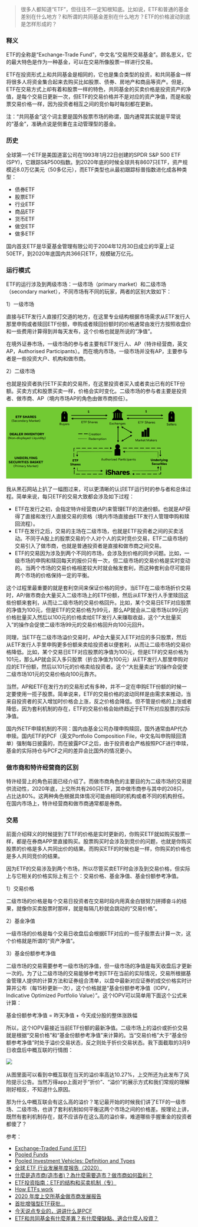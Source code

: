 > 很多人都知道“ETF”，但往往不一定知根知底。比如说，ETF和普通的基金差别在什么地方？和所谓的共同基金差别在什么地方？ETF的价格波动到底是怎样形成的？


### 释义

ETF的全称是“Exchange-Trade Fund”，中文名“交易所交易基金”。顾名思义，它的最大特色是作为一种基金，可以在交易所像股票一样进行交易。

ETF在投资形式上和共同基金是相同的，它也是集合类型的投资，和共同基金一样将很多人将资金集合起来去购买比如股票、债券、房地产和商品等资产。但是，ETF在交易方式上却有着和股票一样的特色，共同基金的买卖价格是投资资产的净值，是每个交易日更新一次，但ETF的交易价格并不是对应的资产净值，而是和股票交易价格一样，因为投资者相互之间的竞价每时每刻都在更新。

注：“共同基金”这个词主要是国外股票市场的称谓，国内通常其实就是平常说的“基金”，准确点说是侧重在主动管理型的基金。


### 历史

全球第一个ETF是美国道富公司在1993年1月22日创建的SPDR S&P 500 ETF (SPY)，它跟踪S&P500指数。到2020年底的时候全球共有8607只ETF，资产规模近8.0万亿美元（50多亿元），而ETF类型也从最初跟踪标普指数进化成各种类型：

- 债券ETF
- 股票ETF
- 行业ETF
- 商品ETF
- 货币ETF
- 做空ETF
- 做多ETF

国内首支ETF是华夏基金管理有限公司于2004年12月30日成立的华夏上证50ETF，到2020年底国内共366只ETF，规模破万亿元。

### 运行模式

ETF的运行涉及到两级市场：一级市场（primary market）和二级市场（secondary market），不同市场有不同的玩家，两者的区别大致如下：

1）一级市场

直接与ETF发行人直接打交道的地方，在这里专业结构根据市场需求从ETF发行人那里申购或者赎回ETF份额，申购或者赎回份额时的价格通常由发行方按照收盘价和一些费用计算得到并每天发布，这个价格也就是所说的“净值”。

在境外证券市场，一级市场的参与者主要有ETF发行人、AP（特许经营商，英文AP，Authorised Participants）。而在境内市场，一级市场并没有AP，主要参与者是一些投资大户、机构和做市商。

2）二级市场

也就是投资者执行ETF买卖的交易所，在这里投资者买入或者卖出已有的ETF份额。买卖方式和股票买卖一样，价格会实时变化。二级市场的参与者主要是投资者、做市商、AP（境内市场AP的角色由做市商担任）。

![](./ap.png)

我从黑石网站上扒了一幅图过来，可以更清晰的认识ETF运行时的参与者和总体过程。简单来说，每只ETF的交易大致都会涉及如下过程：

- ETF在发行之初，会指定特许经营商(AP)来管理ETF的流通份额。也就是AP获得了直接和发行人直接交易的资格（境内市场直接由ETF发行人管理申购和赎回流程）。
- ETF在发行之后，交易的主场在二级市场，也就是ETF投资者之间的买卖活动。不同于A股上的股票交易的个人对个人的实时竞价交易，ETF二级市场的交易引入了做市商，也就是普通投资者是直接和做市商之间交易。
- ETF的交易因为涉及到两个不同的市场，会涉及到价格的同步问题。比如，一级市场的申购和赎回每天的报价只有一次，但二级市场的交易价格是实时变动的。当两个市场的交易价格相差较大时就会触发套利，而这种套利会尽可能将两个市场的价格保持一定的平衡。

这个过程里最重要的就是套利空间来保证价格的同步。当ETF在二级市场折价交易时，AP/做市商会大量买入二级市场上的ETF份额，然后从ETF发行人手里赎回这些份额来套利，从而让二级市场的交易价格回升。比如，某个交易日ETF对应股票的净值为100元，但是ETF的交易价格为99元，那么AP就会从二级市场以99元的价格批量买入然后以100元的价格卖给ETF发行人来赚取收益，这个“大批量买入”的操作会促使二级市场99元的交易价格回升向100元回升。

同理，当ETF在二级市场溢价交易时，AP会大量买入ETF对应的多只股票，然后从ETF发行人手里申购更多份额来卖给投资者以便套利，从而让二级市场的交易价格降低。比如，某个交易日ETF对应股票的净值为100元，但是ETF的交易价格为101元，那么AP就会买入多只股票（折合净值为100元）从ETF发行人那里申购对应的ETF份额，然后以101元的价格卖给投资者。这个“大批量卖出”的操作会促使二级市场101元的交易价格向100元靠齐。

当然，AP和ETF在发行方的交易形式有多种，并不一定在申购ETF份额的时候一定要使用一揽子股票。简单说来，ETF的交易价格的波动同样是由需求来推动，当来自投资者的买入增加时价格会上涨，反之价格会降低。但不管是价格的上涨或者降低，因为套利机制的存在，ETF的交易价格会始终趋近于ETF所对应股票的实际净值。

国内外ETF申赎机制的不同：国内由基金公司办理申购赎回，国外通常由AP代办申赎。国内ETF的PCF（英文Portfolio Composition File，中文名叫申购赎回清单）强制每日披露的，而在披露PCF之后，由于投资者会严格按照PCF进行申赎，基金的实际持仓与PCF之间的差异会比国外的情况更小。

### 做市商和特许经营商的区别

特许经营上的角色前面已经介绍了。而做市商角色的主要目的为二级市场的交易提供流动性，2020年底，上交所共有260只ETF，其中做市商参与其中的208只，占比达80%。这两种角色根据具体情况可能由相同的机构或者不同的机构担任。在国内市场上，特许经营商和做市商通常都是券商。

### 交易

前面介绍释义的时候提到了ETF的价格是实时更新的，你购买ETF就如购买股票一样，都是在券商APP里直接购买。股票购买时会涉及到竞价的问题，也就是你购买股票的价格是多人共同出价的结果。而购买ETF的时候也是一样，你购买的价格也是多人共同竞价的结果。

因为ETF的交易涉及到两个市场，所以尽管买卖ETF时会涉及到交易价格，但实际上与它相关的价格实际上有三个：交易价格、基金净值、基金份额参考净值。

1）交易价格

二级市场的价格是每个交易日投资者在交易时段内用真金白银努力拼搏奋斗的结果，就像你买卖股票时那样，就是每隔几秒就会跳动的“交易价格”。

2）基金净值

一级市场的价格是每个交易日收盘后会根据ETF对应的一揽子股票去计算一次，这个价格就是所谓的“资产净值”。

3）基金份额参考净值

二级市场的交易需要参考一级市场的净值，但一级市场的净值是每天收盘后才更新一次的。为了让二级市场的交易能够参考到ETF在当前的实际情况，交易所根据基金管理人提供的计算方法和证券组合清单，以盘中最新对应证券的成交价格实时计算并公布（每15秒更新一次），这个价格就是“基金份额参考净值（IOPV，Indicative Optimized Portfolio Value）”。这个IOPV可以简单用下面这个公式来计算：

  基金份额参考净值 = 昨天净值 + 今天成分股的整体涨跌幅

所以，这个IOPV最接近当前ETF份额的最新净值。二级市场上的溢价或折价交易就是根据“交易价格”和“基金份额参考净值”来计算的。当“交易价格”大于“基金份额参考净值”时处于溢价交易状态，反之则处于折价交易状态。我下面截取的3月9日收盘后中概互联的行情图：

![](./3types-of-price.png)

从图里面可以看到中概互联在当天的溢价率高达10.27%，上交所还为此发布了风险提示公告。当然万得app上面对于“折价”、“溢价”的展示方式和我们常规的理解刚好相反，不知道什么原因。

那为什么中概互联会有这么高的溢价？笔记最开始的时候我们讲了ETF的一级市场、二级市场，也讲了套利机制如何平衡这两个市场之间的价格差。按理论上讲，既然有套利机制存在，就不应该存在这么高的溢价率，难道哪些手握重金的投资者都傻了？



参考：

- [Exchange-Traded Fund (ETF)](https://www.investopedia.com/terms/e/etf.asp)
- [Pooled Funds](https://www.investopedia.com/terms/p/pooledfunds.asp)
- [Pooled Investment Vehicles: Definition and Types](https://smartasset.com/investing/pooled-investment-vehicle)
- [全球 ETF 行业发展年度报告（2020）](https://www.szse.cn/aboutus/research/research/report/P020210210499227370235.pdf)
- [什麼是造市商(造市者)？為什麼需要造市？做市商如何盈利？](https://rich01.com/what-is-market-maker/)
- [ETF投资指南：ETF的结构和买卖机制（专）](https://zhuanlan.zhihu.com/p/23214834)
- [How ETFs work](https://www.vanguard.com.hk/documents/etf-how-etfs-work-en.pdf)
- [2020 年度上交所基金做市商发展报告](http://etf.sse.com.cn/fundtrends/a/20210210/346f51d77d2df4e87f2869d94e387a07.pdf)
- [首批增强型ETF获批...](http://finance.ce.cn/jjpd/jjpdgd/202111/16/t20211116_37089015.shtml)
- [今天说点专业的，讲讲什么是PCF](https://xueqiu.com/1006959826/129769213)
- [ETF和共同基金有什麼差異？有什麼優缺點、適合什麼人投資？](https://rich01.com/diff-etf-and-mutual-fund/)
